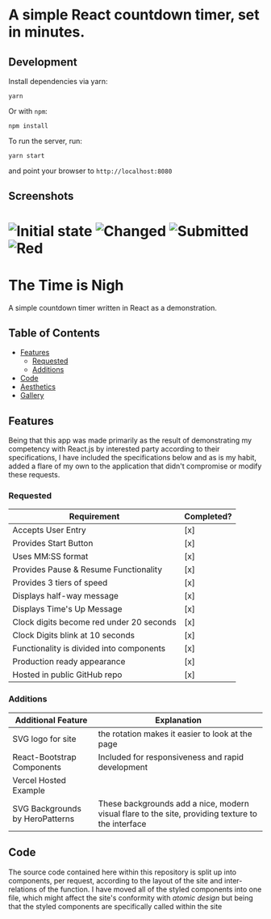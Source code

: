 # A simple React countdown timer, set in minutes. 

## Development

Install dependencies via yarn:

```
yarn
```

Or with `npm`:

```
npm install
```

To run the server, run:
```
yarn start
```
and point your browser to `http://localhost:8080`

## Screenshots

![Initial state](https://raw.github.com/brandonprs/timer/master/public/images/initial.png)
![Changed](https://raw.github.com/brandonprs/timer/master/public/images/change.png)
![Submitted](https://raw.github.com/brandonprs/timer/master/public/images/submitted.png)
![Red](https://raw.github.com/brandonprs/timer/master/public/images/red-text.png)
=======
# The Time is Nigh
A simple countdown timer written in React as a demonstration. 

## Table of Contents
- [Features](#Features)
    - [Requested](#Requested)
    - [Additions](#Additions)
- [Code](#Code)
- [Aesthetics](#Aesthetics)
- [Gallery](#Gallery)

## Features
Being that this app was made primarily as the result of demonstrating my competency with React.js by interested party according to their specifications, I have included the specifications below and as is my habit, added a flare of my own to the application that didn't compromise or modify these requests. 
### Requested
| Requirement | Completed? |
|-------------|------------|
| Accepts User Entry | [x] |
| Provides Start Button | [x] |
| Uses MM:SS format | [x] |
| Provides Pause & Resume Functionality | [x] |
| Provides 3 tiers of speed | [x] |
| Displays half-way message | [x] |
| Displays Time's Up Message | [x] |
| Clock digits become red under 20 seconds | [x] |
| Clock Digits blink at 10 seconds | [x] |
| Functionality is divided into components | [x] |
| Production ready appearance | [x] |
| Hosted in public GitHub repo | [x] |
  
### Additions
    
| Additional Feature | Explanation |
|--------------------|-------------|
| SVG logo for site | the rotation makes it easier to look at the page |
| React-Bootstrap Components | Included for responsiveness and rapid development |
| Vercel Hosted Example |  |
| SVG Backgrounds by HeroPatterns | These backgrounds add a nice, modern visual flare to the site, providing texture to the interface |

## Code
The source code contained here within this repository is split up into components, per request, according to the layout of the site and inter-relations of the function. I have moved all of the styled components into one file, which might affect the site's conformity with *atomic design* but being that the styled components are specifically called within the site 

